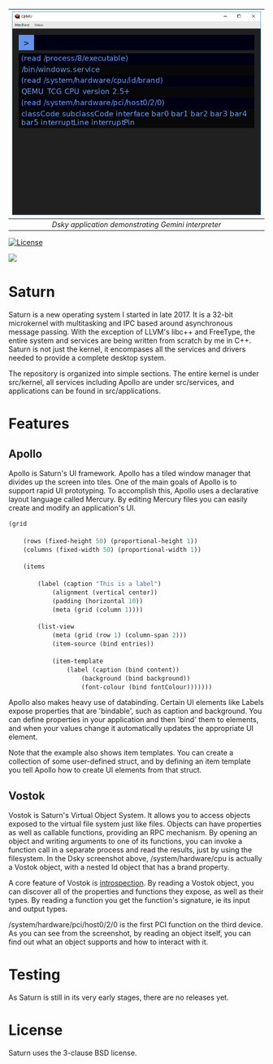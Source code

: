 | ![Latest Screenshot](https://github.com/patrick-lafferty/saturn/blob/master/screenshots/Dsky.PNG) |
| :-: |
| *Dsky application demonstrating Gemini interpreter* |
[![License](https://img.shields.io/badge/License-BSD%203--Clause-blue.svg)](https://opensource.org/licenses/BSD-3-Clause)

<img src="https://github.com/patrick-lafferty/saturn/blob/master/screenshots/Dsky.PNG)" height="100">

# Saturn

Saturn is a new operating system I started in late 2017. It is a 32-bit microkernel with multitasking and IPC based around asynchronous message
passing. With the exception of LLVM's libc++ and FreeType, the entire
system and services are being written from scratch by me in C++. Saturn is not
just the kernel, it encompases all the services and drivers needed
to provide a complete desktop system.

The repository is organized into simple sections. The entire kernel is
under src/kernel, all services including Apollo are under src/services,
and applications can be found in src/applications. 

# Features

## Apollo

Apollo is Saturn's UI framework. Apollo has a tiled window manager that divides up the screen into tiles. One of the main goals of Apollo is to support rapid UI prototyping. To 
accomplish this, Apollo uses a declarative layout language called Mercury.
By editing Mercury files you can easily create and modify an application's UI.

```lisp
(grid

    (rows (fixed-height 50) (proportional-height 1))
    (columns (fixed-width 50) (proportional-width 1))

    (items
        
        (label (caption "This is a label")
            (alignment (vertical center))
            (padding (horizontal 10))
            (meta (grid (column 1))))

        (list-view
            (meta (grid (row 1) (column-span 2)))
            (item-source (bind entries))

            (item-template
                (label (caption (bind content))
                    (background (bind background))
                    (font-colour (bind fontColour)))))))
```

Apollo also makes heavy use of databinding. Certain UI elements like Labels
expose properties that are 'bindable', such as caption and background. You
can define properties in your application and then 'bind' them to elements,
and when your values change it automatically updates the appropriate UI element.

Note that the example also shows item templates. You can create a collection
of some user-defined struct, and by defining an item template you tell
Apollo how to create UI elements from that struct.

## Vostok

Vostok is Saturn's Virtual Object System. It allows you to access objects
exposed to the virtual file system just like files. Objects can have properties
as well as callable functions, providing an RPC mechanism. By opening an object
and writing arguments to one of its functions, you can invoke a function call
in a separate process and read the results, just by using the filesystem.
In the Dsky screenshot above, /system/hardware/cpu is actually a Vostok object,
with a nested Id object that has a brand property. 

A core feature of Vostok is [introspection](https://en.wikipedia.org/wiki/Type_introspection). By
reading a Vostok object, you can discover all of the properties and functions they expose, as
well as their types. By reading a function you get the function's signature, ie its input and
output types.

/system/hardware/pci/host0/2/0 is the first PCI function on the third device.
As you can see from the screenshot, by reading an object itself, you can find out what an object supports and how
to interact with it.

# Testing

As Saturn is still in its very early stages, there are no releases yet.

# License

Saturn uses the 3-clause BSD license.